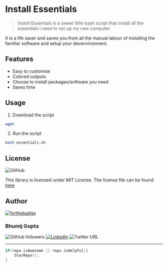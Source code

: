 # Install Essentials
> Install Essentials is a sweet little bash script that install all the essentials I need to set up my new computer.

It is a life saver and saves you from all the manual labour of installing the familiar software and setup your devenvironment.

## Features
* Easy to customise
* Colored outputs
* Choose to install packages/software you need
* Saves time

## Usage
1. Download the script
```bash
wget
```
2. Run the script
```bash
bash essentials.sh
```

## License

![GitHub](https://img.shields.io/github/license/bhumijgupta/huffman-compression-library)

This library is licensed under MIT License. The license file can be found [here](LICENSE)

## Author

[![forthebadge](https://forthebadge.com/images/badges/built-with-love.svg)](https://forthebadge.com)

### Bhumij Gupta

![GitHub followers](https://img.shields.io/github/followers/bhumijgupta?label=Follow&style=social) [![LinkedIn](https://img.shields.io/static/v1.svg?label=connect&message=@bhumijgupta&color=success&logo=linkedin&style=flat&logoColor=white)](https://www.linkedin.com/in/bhumijgupta/) ![Twitter URL](https://img.shields.io/twitter/url?style=social&url=http%3A%2F%2Ftwitter.com%2Fbhumijgupta)

---

```C++
if(repo.isAwesome || repo.isHelpful){
    StarRepo();
}
```